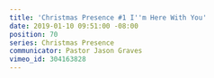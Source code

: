 ```yaml
---
title: 'Christmas Presence #1 I''m Here With You'
date: 2019-01-10 09:51:00 -08:00
position: 70
series: Christmas Presence
communicator: Pastor Jason Graves
vimeo_id: 304163828
---
```


